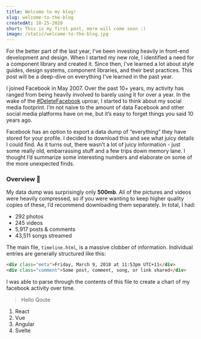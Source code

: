 ```yaml
---
title: Welcome to my blog!
slug: welcome-to-the-blog
createdAt: 10-25-2020
short: This is my first post, more will come soon :)
image: /static/welcome-to-the-blog.jpg
---
```


For the better part of the last year, I've been investing heavily in front-end development and design. When I started my new role, I identified a need for a component library and created it. Since then, I've learned a lot about style guides, design systems, component libraries, and their best practices. This post will be a deep-dive on everything I've learned in the past year.

I joined Facebook in May 2007. Over the past 10+ years, my activity has ranged from being heavily involved to barely using it for over a year. In the wake of the [#DeleteFacebook](https://twitter.com/hashtag/deletefacebook) uproar, I started to think about my social media footprint. I’m not naive to the amount of data Facebook and other social media platforms have on me, but it’s easy to forget things you said 10 years ago.

Facebook has an option to export a data dump of “everything” they have stored for your profile. I decided to download this and see what juicy details I could find. As it turns out, there wasn’t a lot of juicy information - just some really old, embarrassing stuff and a few trips down memory lane. I thought I’d summarize some interesting numbers and elaborate on some of the more unexpected finds.

### Overview 📝

My data dump was surprisingly only **500mb**. All of the pictures and videos were heavily compressed, so if you were wanting to keep higher quality copies of these, I’d recommend downloading them separately. In total, I had:

- 292 photos
- 245 videos
- 5,917 posts & comments
- 43,511 songs streamed

The main file, `timeline.html`, is a massive clobber of information. Individual entries are generally structured like this:

```html
<div class="meta">Friday, March 9, 2018 at 11:53pm UTC+11</div>
<div class="comment">Some post, comment, song, or link shared</div>
```

I was able to parse through the contents of this file to create a chart of my facebook activity over time.

> Hello Qoute

1. React
2. Vue
3. Angular
4. Svelte
